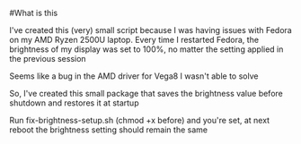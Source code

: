 #What is this

I've created this (very) small script because I was having issues with Fedora on my AMD Ryzen 2500U laptop.
Every time I restarted Fedora, the brightness of my display was set to 100%, no matter the setting applied in the previous session

Seems like a bug in the AMD driver for Vega8 I wasn't able to solve

So, I've created this small package that saves the brightness value before shutdown and restores it at startup

Run fix-brightness-setup.sh (chmod +x before) and you're set, at next reboot the brightness setting should remain the same